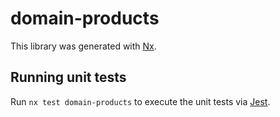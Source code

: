 # domain-products

This library was generated with [Nx](https://nx.dev).

## Running unit tests

Run `nx test domain-products` to execute the unit tests via [Jest](https://jestjs.io).
